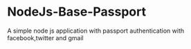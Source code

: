 # NodeJs-Base-Passport
A simple node js application with passport authentication with facebook,twitter and gmail

